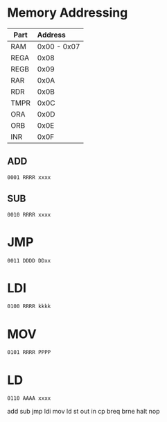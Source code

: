 # Memory Addressing

| Part  | Address    |
|-------|:-----------|
| RAM   | 0x00 - 0x07|
| REGA  | 0x08       |
| REGB  | 0x09       |
| RAR   | 0x0A       |
| RDR   | 0x0B       |
| TMPR  | 0x0C       |
| ORA   | 0x0D       |
| ORB   | 0x0E       |
| INR   | 0x0F       |

## ADD

```0001 RRRR xxxx```

## SUB

```0010 RRRR xxxx```

# JMP

```0011 DDDD DDxx```

# LDI

```0100 RRRR kkkk```

# MOV

```0101 RRRR PPPP```

# LD

```0110 AAAA xxxx```



add
sub
jmp
ldi
mov
ld
st
out
in
cp
breq
brne
halt
nop
